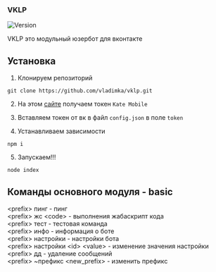 ### VKLP
![Version](https://img.shields.io/badge/version-0.0.3-blue)

VKLP это модульный юзербот для вконтакте

## Установка

1. Клонируем репозиторий

```shell script
git clone https://github.com/vladimka/vklp.git
```

2. На этом [сайте](https://vkhost.github.io) получаем токен `Kate Mobile`

3. Вставляем токен от вк в файл `config.json` в поле `token`

4. Устанавливаем зависимости

```shell script
npm i
```

5. Запускаем!!!

```shell script
node index
```

## Команды основного модуля - basic

\<prefix\> пинг - пинг<br/>
\<prefix\> жс \<code\> - выполнения жабаскрипт кода<br/>
\<prefix\> тест - тестовая команда<br/>
\<prefix\> инфо - информация о боте<br/>
\<prefix\> настройки - настройки бота<br/>
\<prefix\> настройки \<id\> \<value\> - изменение значения настройки<br/>
\<prefix\> дд - удаление сообщений<br/>
\<prefix\> ~префикс \<new_prefix\> - изменить префикс<br/>